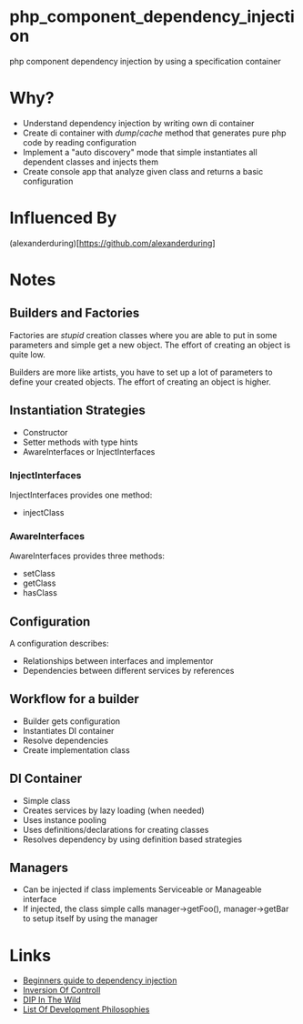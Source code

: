 # php_component_dependency_injection

php component dependency injection by using a specification container

# Why?

* Understand dependency injection by writing own di container
* Create di container with *dump*/*cache* method that generates pure php code by reading configuration
* Implement a "auto discovery" mode that simple instantiates all dependent classes and injects them
* Create console app that analyze given class and returns a basic configuration

# Influenced By 

(alexanderduring)[https://github.com/alexanderduring]

# Notes

## Builders and Factories

Factories are *stupid* creation classes where you are able to put in some parameters and simple get a new object. The effort of creating an object is quite low.

Builders are more like artists, you have to set up a lot of parameters to define your created objects. The effort of creating an object is higher.

## Instantiation Strategies

* Constructor
* Setter methods with type hints
* AwareInterfaces or InjectInterfaces

### InjectInterfaces

InjectInterfaces provides one method:

* injectClass

### AwareInterfaces

AwareInterfaces provides three methods:

* setClass
* getClass
* hasClass

## Configuration

A configuration describes:

* Relationships between interfaces and implementor
* Dependencies between different services by references

## Workflow for a builder

* Builder gets configuration
* Instantiates DI container
* Resolve dependencies
* Create implementation class

## DI Container

* Simple class
* Creates services by lazy loading (when needed)
* Uses instance pooling
* Uses definitions/declarations for creating classes
* Resolves dependency by using definition based strategies

## Managers

* Can be injected if class implements Serviceable or Manageable interface
* If injected, the class simple calls manager->getFoo(), manager->getBar to setup itself by using the manager

# Links

* [Beginners guide to dependency injection](http://www.theserverside.com/news/1321158/A-beginners-guide-to-Dependency-Injection)
* [Inversion Of Controll](http://martinfowler.com/articles/injection.html)
* [DIP In The Wild](http://martinfowler.com/articles/dipInTheWild.html)
* [List Of Development Philosophies](http://en.wikipedia.org/wiki/List_of_software_development_philosophies)
